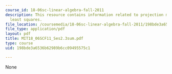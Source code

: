 ```yaml
---
course_id: 18-06sc-linear-algebra-fall-2011
description: This resource contains information related to projection matrices and
  least squares.
file_location: /coursemedia/18-06sc-linear-algebra-fall-2011/198bde3a6536b62989b6cc09495575c1_MIT18_06SCF11_Ses2.3sum.pdf
file_type: application/pdf
layout: pdf
title: MIT18_06SCF11_Ses2.3sum.pdf
type: course
uid: 198bde3a6536b62989b6cc09495575c1

---
```

None